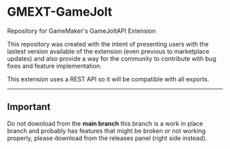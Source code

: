 # GMEXT-GameJolt
Repository for GameMaker's GameJoltAPI Extension

This repository was created with the intent of presenting users with the lastest version available of the extension (even previous to marketplace updates) and also provide a way for the community to contribute with bug fixes and feature implementation.

This extension uses a REST API so it will be compatible with all exports.


---

## Important

Do not download from the **main branch** this branch is a work in place branch and probably has features that might be broken or not working properly, please download from the releases panel (right side instead).
